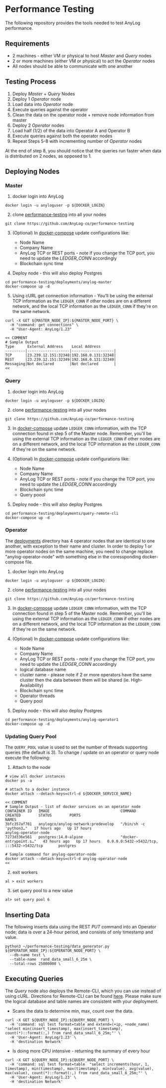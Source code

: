 # Performance Testing 

The following repository provides the tools needed to test AnyLog performance. 


## Requirements
* 2 machines - either VM or physical to host _Master_ and _Query_ nodes 
* 2 or more machines (either VM or physical) to act the _Operator_ nodes   
* All nodes should be able to communicate with one another

## Testing Process 
1. Deploy _Master_ + _Query_ Nodes 
2. Deploy 1 _Operator_ node  
3. Load data into _Operator_ node
4. Execute queries against the operator 
5. Clean the data on the operator node + remove node information from master 
6. Deploy 2 _Operator_ nodes 
7. Load half (1/2) of the data into Operator A and Operator B 
8. Execute queries against both the operator nodes 
9. Repeat Steps 5-8 with incrementing number of _Operator_ nodes  

At the end of step 8, you should notice that the queries run faster when data is distributed on 2 nodes, as opposed to 1.   

## Deploying Nodes
### Master
1. docker login into AnyLog
```shell
docker login -u anyloguser -p ${DOCKER_LOGIN}
``` 

2. clone [performance-testing](https://github.com/AnyLog-co/performance-testing) into all your nodes
```shell
git clone https://github.com/AnyLog-co/performance-testing
```

3. (Optional) In [docker-compose](deployments/anylog-master/anylog_configs.env) update configurations like: 
    * Node Name
    * Company Name 
    * AnyLog TCP or REST ports - note if you change the TCP port, you need to update the _LEDGER_CONN_ accordingly 
    * Blockchain sync time
   

4. Deploy node - this will also deploy Postgres
```shell
cd performance-testing/deployments/anylog-master
docker-compose up -d 
```

5. Using cURL get connection information  - You'll be using the external TCP information as the `LEDGER_CONN` if other 
nodes are on a different network, and the local TCP information as the `LEDGER_CONN` if they're on the same network.
```shell
curl -X GET ${MASTER_NODE_IP}:${MASTER_NODE_PORT} \ 
  -H "command: get connections" \ 
  -H "User-Agent: AnyLog/1.23"
  
<< COMMENT
# Sample Output
Type      External Address    Local Address       
---------|-------------------|-------------------|
TCP      |23.239.12.151:32348|192.168.0.131:32348|
REST     |23.239.12.151:32349|192.168.0.131:32349|
Messaging|Not declared       |Not declared       | 
<< 
```

### Query 
1. docker login into AnyLog
```shell
docker login -u anyloguser -p ${DOCKER_LOGIN}
``` 

2. clone [performance-testing](https://github.com/AnyLog-co/performance-testing) into all your nodes
```shell
git clone https://github.com/AnyLog-co/performance-testing
```

3. In [docker-compose](deployments/query-remote-cli/anylog_configs.env) update `LEDGER_CONN` information, with the TCP 
connection found in step 5 of the Master node. Remember, you'll be using the external TCP information as the `LEDGER_CONN` 
if other nodes are on a different network, and the local TCP information as the `LEDGER_CONN` if they're on the same network.


4. (Optional) In [docker-compose](deployments/query-remote-cli/anylog_configs.env) update configurations like: 
    * Node Name
    * Company Name 
    * AnyLog TCP or REST ports - note if you change the TCP port, you need to update the _LEDGER_CONN_ accordingly 
    * Blockchain sync time
    * Query poool
   

5. Deploy node - this will also deploy Postgres
```shell
cd performance-testing/deployments/query-remote-cli
docker-compose up -d 
```

### Operator
The [deployments](deployments) directory has 4 operator nodes that are identical to one another, with exception to their 
name and cluster. In order to deploy 1 or more operator nodes on the same machine, you need to change replace 
"anylog-operator-node" with something else in the coressponding docker-compose file. 

1. docker login into AnyLog
```shell
docker login -u anyloguser -p ${DOCKER_LOGIN}
``` 

2. clone [performance-testing](https://github.com/AnyLog-co/performance-testing) into all your nodes
```shell
git clone https://github.com/AnyLog-co/performance-testing
```
 
3. In [docker-compose](deployments/anylog-operator1/anylog_configs.env) update `LEDGER_CONN` information, with the TCP 
connection found in step 5 of the Master node. Remember, you'll be using the external TCP information as the `LEDGER_CONN` 
if other nodes are on a different network, and the local TCP information as the `LEDGER_CONN` if they're on the same network.


4. (Optional) In [docker-compose](deployments/query-remote-cli/anylog_configs.env) update configurations like: 
    * Node Name
    * Company Name 
    * AnyLog TCP or REST ports - note if you change the TCP port, you need to update the _LEDGER_CONN_ accordingly 
    * logical database name
    * cluster name - please note if 2 or more operators have the same cluster then the data between them will be shared (ie. High-Availability) 
    * Blockchain sync time
    * Operator threads 
    * Query pool
    
5. Deploy node - this will also deploy Postgres
```shell
cd performance-testing/deployments/anylog-operator1
docker-compose up -d 
```

### Updating Query Pool 
The `QUERY_POOL` value is used to set the number of threads supporting queries (the default is 3). To change / update 
on an operator or query node execute the following: 
1. Attach to the node
```shell
# view all docker instances  
docker ps -a 

# attach to a docker instance
docker attach --detach-keys=ctrl-d ${DOCKER_SERVICE_NAME}

<< COMMENT
# Sample Output - list of docker services on an operator node
CONTAINER ID   IMAGE                                COMMAND                  CREATED        STATUS        PORTS                                           NAMES
3bfc357af701   anylogco/anylog-network:predevelop   "/bin/sh -c 'python3…"   17 hours ago   Up 17 hours                                                   anylog-operator-node
7273d336e561   postgres:14.0-alpine                 "docker-entrypoint.s…"   43 hours ago   Up 17 hours   0.0.0.0:5432->5432/tcp, :::5432->5432/tcp       postgres

# Sample command for anylog-operator-node
docker attach --detach-keys=ctrl-d anylog-operator-node
<< 
```
2. exit workers 
```anylog
al > exit workers 
```
3. set query pool to a new value
```anylog
al> set query pool 6 
```

## Inserting Data 
The following inserts  data using the REST _PUT_ command into an Operator node; data is over a 24-hour period, and 
consists of only timestamp and value.  

```shell
python3 ~/performance-testing/data_generator.py ${OPERATOR_NODE_IP}:${OPERATOR_NODE_PORT} \
  --db-name test \ 
  --table-name  rand_data_small_6_25m \
  --total-rows 25000000 \ 
```

## Executing Queries
The _Query_ node also deploys the Remote-CLI, which you can use instead of using cURL. Directions for Remote-CLI can be found [here](https://github.com/AnyLog-co/documentation/blob/master/northbound%20connectors/remote_cli.md). Please make sure the logical database and table names are consistent with your deployment.   

* Scans the data to determine min, max, count over the data.
```shell
curl -X GET ${QUERY_NODE_IP}:${QUERY_NODE_PORT} \
  -H 'command: sql test format=table and extend=(+ip, +node_name) "select min(insert_timestamp), max(insert_timestamp), count(*)::format(:,) from rand_data_small_6_25m;"' \ 
  -H 'User-Agent: AnyLog/1.23' \
  -H 'destination Network' 
```

* Is doing more CPU intensive - returning the summary of every hour
```shell
curl -X GET ${QUERY_NODE_IP}:${QUERY_NODE_PORT} \
  -H 'command: sql test format=table  "select increments(hour, 1, timestamp), min(timestamp), max(timestamp), min(value), avg(value), max(value), count(*)::format(:,) from rand_data_small_6_25m;"' \ 
  -H 'User-Agent: AnyLog/1.23' \ 
  -H 'destination Network' 
```
